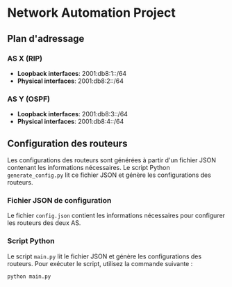 # Network Automation Project

## Plan d'adressage

### AS X (RIP)
- **Loopback interfaces**: 2001:db8:1::/64
- **Physical interfaces**: 2001:db8:2::/64

### AS Y (OSPF)
- **Loopback interfaces**: 2001:db8:3::/64
- **Physical interfaces**: 2001:db8:4::/64

## Configuration des routeurs

Les configurations des routeurs sont générées à partir d'un fichier JSON contenant les informations nécessaires. Le script Python `generate_config.py` lit ce fichier JSON et génère les configurations des routeurs.

### Fichier JSON de configuration

Le fichier `config.json` contient les informations nécessaires pour configurer les routeurs des deux AS.

### Script Python

Le script `main.py` lit le fichier JSON et génère les configurations des routeurs. Pour exécuter le script, utilisez la commande suivante :

```bash
python main.py
